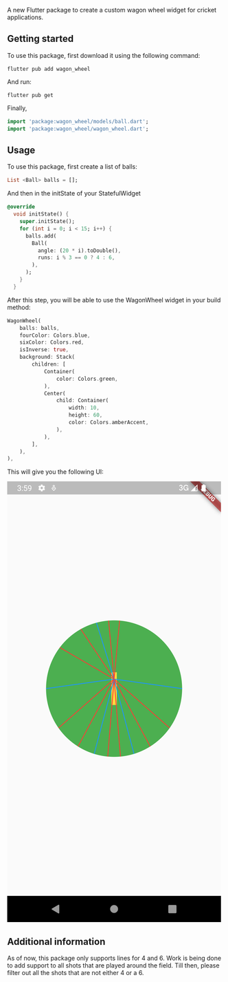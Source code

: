 
A new Flutter package to create a custom wagon wheel widget for cricket applications.

## Getting started

To use this package, first download it using the following command:

```
flutter pub add wagon_wheel
```

And run:

```
flutter pub get
```

Finally,

```dart
import 'package:wagon_wheel/models/ball.dart';
import 'package:wagon_wheel/wagon_wheel.dart';
```

## Usage

To use this package, first create a list of balls:

```dart
List <Ball> balls = [];
```

And then in the initState of your StatefulWidget

```dart
@override
  void initState() {
    super.initState();
    for (int i = 0; i < 15; i++) {
      balls.add(
        Ball(
          angle: (20 * i).toDouble(),
          runs: i % 3 == 0 ? 4 : 6,
        ),
      );
    }
  }
```

After this step, you will be able to use the WagonWheel widget in your build method:

```dart
WagonWheel(
    balls: balls,
    fourColor: Colors.blue,
    sixColor: Colors.red,
    isInverse: true,
    background: Stack(
        children: [
            Container(
                color: Colors.green,
            ),
            Center(
                child: Container(
                    width: 10,
                    height: 60,
                    color: Colors.amberAccent,
                ),
            ),
        ],
    ),
),
```

This will give you the following UI:

![Image](https://github.com/tauqeerkhattak/wagon_wheel/blob/main/Screenshot_1664881199.png "a title")
## Additional information

As of now, this package only supports lines for 4 and 6. Work is being done to add support to all shots that are played around the field. Till then, please filter out all the shots that are not either 4 or a 6.